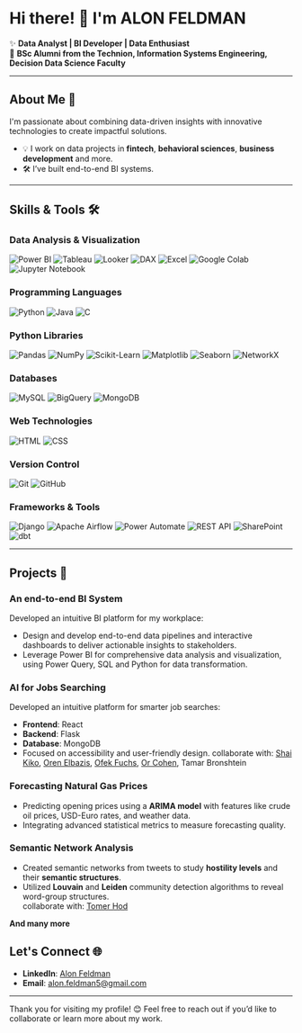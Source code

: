# Hi there! 👋 I'm ALON FELDMAN

✨ **Data Analyst | BI Developer | Data Enthusiast**  
🔭 **BSc Alumni from the Technion, Information Systems Engineering, Decision Data Science Faculty**  

---

## About Me 🌟  
I'm passionate about combining data-driven insights with innovative technologies to create impactful solutions.  
- 💡 I work on data projects in **fintech**, **behavioral sciences**, **business development** and more.   
- 🛠️ I’ve built end-to-end BI systems. 

---

## Skills & Tools 🛠️  

### **Data Analysis & Visualization**  
![Power BI](https://img.shields.io/badge/-Power%20BI-F2C811?logo=power-bi&logoColor=black) 
![Tableau](https://img.shields.io/badge/-Tableau-E97627?logo=tableau&logoColor=white) ![Looker](https://img.shields.io/badge/-Looker-4285F4?logo=looker&logoColor=white) ![DAX](https://img.shields.io/badge/-DAX-0078D7?logo=microsoft&logoColor=white) ![Excel](https://img.shields.io/badge/-Excel-217346?logo=microsoft-excel&logoColor=white)  ![Google Colab](https://img.shields.io/badge/-Google%20Colab-F9AB00?logo=google-colab&logoColor=black) ![Jupyter Notebook](https://img.shields.io/badge/-Jupyter-FA0F00?logo=jupyter&logoColor=white)  

### **Programming Languages**  
![Python](https://img.shields.io/badge/-Python-3776AB?logo=python&logoColor=white) ![Java](https://img.shields.io/badge/-Java-007396?logo=java&logoColor=white) ![C](https://img.shields.io/badge/-C-A8B9CC?logo=c&logoColor=black)  

### **Python Libraries**  
![Pandas](https://img.shields.io/badge/-Pandas-150458?logo=pandas&logoColor=white) ![NumPy](https://img.shields.io/badge/-NumPy-013243?logo=numpy&logoColor=white) ![Scikit-Learn](https://img.shields.io/badge/-Scikit--Learn-F7931E?logo=scikit-learn&logoColor=white) ![Matplotlib](https://img.shields.io/badge/-Matplotlib-11557C?logo=python&logoColor=white) ![Seaborn](https://img.shields.io/badge/-Seaborn-3776AB?logo=python&logoColor=white) ![NetworkX](https://img.shields.io/badge/-NetworkX-000000?logo=python&logoColor=white)  

### **Databases**  
![MySQL](https://img.shields.io/badge/-MySQL-4479A1?logo=mysql&logoColor=white) ![BigQuery](https://img.shields.io/badge/-BigQuery-4285F4?logo=google-cloud&logoColor=white) ![MongoDB](https://img.shields.io/badge/-MongoDB-47A248?logo=mongodb&logoColor=white)  

### **Web Technologies**  
![HTML](https://img.shields.io/badge/-HTML5-E34F26?logo=html5&logoColor=white) ![CSS](https://img.shields.io/badge/-CSS3-1572B6?logo=css3&logoColor=white)  

### **Version Control**  
![Git](https://img.shields.io/badge/-Git-F05032?logo=git&logoColor=white) ![GitHub](https://img.shields.io/badge/-GitHub-181717?logo=github&logoColor=white)  

### **Frameworks & Tools**  
![Django](https://img.shields.io/badge/-Django-092E20?logo=django&logoColor=white) ![Apache Airflow](https://img.shields.io/badge/-Airflow-017CEE?logo=apache-airflow&logoColor=white) ![Power Automate](https://img.shields.io/badge/-Power%20Automate-0066CC?logo=power-automate&logoColor=white) ![REST API](https://img.shields.io/badge/-REST%20API-4CAF50?logo=api&logoColor=white) ![SharePoint](https://img.shields.io/badge/-SharePoint-0078D4?logo=microsoft-sharepoint&logoColor=white) ![dbt](https://img.shields.io/badge/-dbt-F2E200?logo=dbt&logoColor=black)  

---

## Projects 🚀  

### An end-to-end BI System 
  Developed an intuitive BI platform for my workplace:
  - Design and develop end-to-end data pipelines and interactive dashboards to deliver actionable insights to stakeholders.
  - Leverage Power BI for comprehensive data analysis and visualization, using Power Query, SQL and Python for data transformation.

### AI for Jobs Searching  
Developed an intuitive platform for smarter job searches:  
- **Frontend**: React  
- **Backend**: Flask  
- **Database**: MongoDB  
- Focused on accessibility and user-friendly design.
collaborate with: [Shai Kiko](https://github.com/shaik1201), [Oren Elbazis](https://github.com/oren1996), [Ofek Fuchs](https://github.com/ofekfuchs), [Or Cohen](https://github.com/orcohen226), Tamar Bronshtein    

### Forecasting Natural Gas Prices  
- Predicting opening prices using a **ARIMA model** with features like crude oil prices, USD-Euro rates, and weather data.  
- Integrating advanced statistical metrics to measure forecasting quality.  

### Semantic Network Analysis  
- Created semantic networks from tweets to study **hostility levels** and their **semantic structures**.  
- Utilized **Louvain** and **Leiden** community detection algorithms to reveal word-group structures.  
collaborate with: [Tomer Hod](https://github.com/tomerhod1) 
  
**And many more**


## Let's Connect 🌐  
- **LinkedIn**: [Alon Feldman](www.linkedin.com/in/alon-feldman5)  
- **Email**: alon.feldman5@gmail.com  

---

Thank you for visiting my profile! 😊 Feel free to reach out if you’d like to collaborate or learn more about my work.
